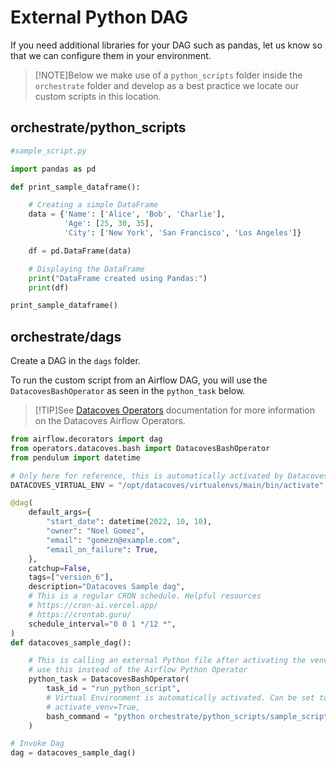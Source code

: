 # External Python DAG 

If you need additional libraries for your DAG such as pandas, let us know so that we can configure them in your environment. 

>[!NOTE]Below we make use of a `python_scripts` folder inside the `orchestrate` folder and develop as a best practice we locate our custom scripts in this location.

## orchestrate/python_scripts

```python
#sample_script.py

import pandas as pd

def print_sample_dataframe():

    # Creating a simple DataFrame
    data = {'Name': ['Alice', 'Bob', 'Charlie'],
            'Age': [25, 30, 35],
            'City': ['New York', 'San Francisco', 'Los Angeles']}

    df = pd.DataFrame(data)

    # Displaying the DataFrame
    print("DataFrame created using Pandas:")
    print(df)

print_sample_dataframe()
```

## orchestrate/dags
Create a DAG in the `dags` folder.

To run the custom script from an Airflow DAG, you will use the `DatacovesBashOperator` as seen in the `python_task` below.

>[!TIP]See [Datacoves Operators](reference/airflow/datacoves-operator.md) documentation for more information on the Datacoves Airflow Operators.

```python
from airflow.decorators import dag
from operators.datacoves.bash import DatacovesBashOperator
from pendulum import datetime

# Only here for reference, this is automatically activated by Datacoves Operator
DATACOVES_VIRTUAL_ENV = "/opt/datacoves/virtualenvs/main/bin/activate"

@dag(
    default_args={
        "start_date": datetime(2022, 10, 10),
        "owner": "Noel Gomez",
        "email": "gomezn@example.com",
        "email_on_failure": True,
    },
    catchup=False,
    tags=["version_6"],
    description="Datacoves Sample dag",
    # This is a regular CRON schedule. Helpful resources
    # https://cron-ai.vercel.app/
    # https://crontab.guru/
    schedule_interval="0 0 1 */12 *",
)
def datacoves_sample_dag():

    # This is calling an external Python file after activating the venv
    # use this instead of the Airflow Python Operator
    python_task = DatacovesBashOperator(
        task_id = "run_python_script",
        # Virtual Environment is automatically activated. Can be set to False to access Airflow environment variables.
        # activate_venv=True,
        bash_command = "python orchestrate/python_scripts/sample_script.py"
    )

# Invoke Dag
dag = datacoves_sample_dag()
```
